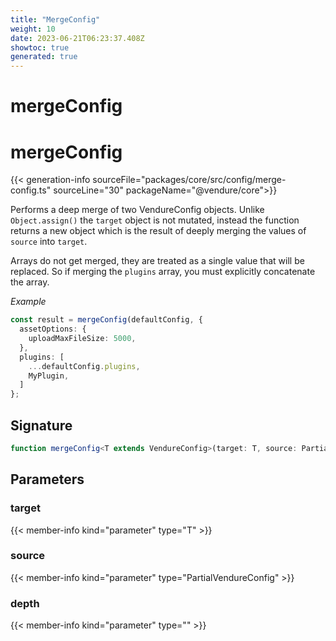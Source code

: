 ```yaml
---
title: "MergeConfig"
weight: 10
date: 2023-06-21T06:23:37.408Z
showtoc: true
generated: true
---
```

<!-- This file was generated from the Vendure source. Do not modify. Instead, re-run the "docs:build" script -->

# mergeConfig
<div class="symbol">


# mergeConfig

{{< generation-info sourceFile="packages/core/src/config/merge-config.ts" sourceLine="30" packageName="@vendure/core">}}

Performs a deep merge of two VendureConfig objects. Unlike `Object.assign()` the `target` object is
not mutated, instead the function returns a new object which is the result of deeply merging the
values of `source` into `target`.

Arrays do not get merged, they are treated as a single value that will be replaced. So if merging the
`plugins` array, you must explicitly concatenate the array.

*Example*

```TypeScript
const result = mergeConfig(defaultConfig, {
  assetOptions: {
    uploadMaxFileSize: 5000,
  },
  plugins: [
    ...defaultConfig.plugins,
    MyPlugin,
  ]
};
```

## Signature

```TypeScript
function mergeConfig<T extends VendureConfig>(target: T, source: PartialVendureConfig, depth:  = 0): T
```
## Parameters

### target

{{< member-info kind="parameter" type="T" >}}

### source

{{< member-info kind="parameter" type="PartialVendureConfig" >}}

### depth

{{< member-info kind="parameter" type="" >}}

</div>
